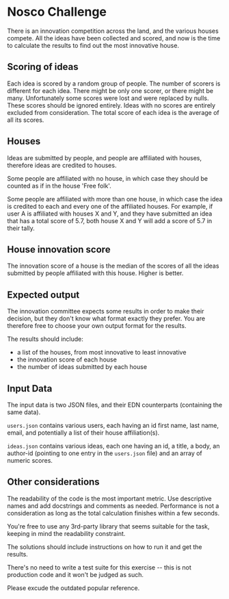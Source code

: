# Nosco Challenge

There is an innovation competition across the land, and the various
houses compete. All the ideas have been collected and scored, and now is the time
to calculate the results to find out the most innovative house.

## Scoring of ideas

Each idea is scored by a random group of people. The number of scorers is different for each idea. There might be only one scorer, or there might be many. Unfortunately some scores were lost and were replaced by nulls. These scores should be ignored entirely. Ideas with no scores
are entirely excluded from consideration. The total score of each idea is the average of all its scores.

## Houses

Ideas are submitted by people, and people are affiliated with houses, therefore ideas are  credited to houses.

Some people are affiliated with no house, in which case they should be counted
as if in the house 'Free folk'.

Some people are affiliated with more than one house, in which case the
idea is credited to each and every one of the affiliated houses. For example,
if user A is affiliated with houses X and Y, and they have submitted an idea that
has a total score of 5.7, both house X and Y will add a score of 5.7 in their tally.

## House innovation score

The innovation score of a house is the median of the scores of all the ideas
submitted by people affiliated with this house. Higher is better.

## Expected output

The innovation committee expects some results in order to make their
decision, but they don't know what format exactly they prefer. You are
therefore free to choose your own output format for the results.

The results should include:

- a list of the houses, from most innovative to least innovative
- the innovation score of each house
- the number of ideas submitted by each house


## Input Data

The input data is two JSON files, and their EDN counterparts (containing the same data).

`users.json` contains various users, each having an id first name,
last name, email, and potentially a list of their house
affiliation(s).

`ideas.json` contains various ideas, each one having an id,
a title, a body, an author-id (pointing to one entry in the `users.json` file)
and an array of numeric scores.

## Other considerations

The readability of the code is the most important metric. Use descriptive names and add docstrings and comments as needed. Performance is not a consideration as long as the total calculation finishes within a few seconds.

You're free to use any 3rd-party library that seems suitable for the
task, keeping in mind the readability constraint.

The solutions should include instructions on how to run it and get the results.

There's no need to write a test suite for this exercise -- this is not production code and it won't be judged as such.

Please excude the outdated popular reference.
